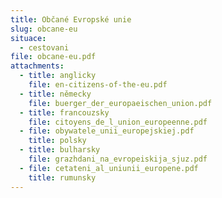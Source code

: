 ```yaml
---
title: Občané Evropské unie
slug: obcane-eu
situace:
  - cestovani
file: obcane-eu.pdf
attachments:
  - title: anglicky
    file: en-citizens-of-the-eu.pdf
  - title: německy
    file: buerger_der_europaeischen_union.pdf
  - title: francouzsky
    file: citoyens_de_l_union_europeenne.pdf
  - file: obywatele_unii_europejskiej.pdf
    title: polsky
  - title: bulharsky
    file: grazhdani_na_evropeiskija_sjuz.pdf
  - file: cetateni_al_uniunii_europene.pdf
    title: rumunsky
---
```

